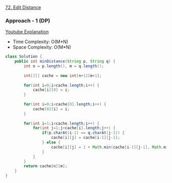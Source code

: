 
[72. Edit Distance](https://leetcode.com/problems/edit-distance/)

### Approach - 1 (DP)

[Youtube Explanation](https://www.youtube.com/watch?v=We3YDTzNXEk)

- Time Complexity: O(M*N)
- Space Complexity: O(M*N)

```java
class Solution {
    public int minDistance(String p, String q) {
        int n = p.length(), m = q.length();
        
        int[][] cache = new int[n+1][m+1];
        
        for(int i=0;i<cache.length;i++) {
            cache[i][0] = i;
        }
        
        for(int i=0;i<cache[0].length;i++) {
            cache[0][i] = i;
        }
        
        for(int i=1;i<cache.length;i++) {
            for(int j=1;j<cache[i].length;j++) {
                if(p.charAt(i-1) == q.charAt(j-1)) {
                    cache[i][j] = cache[i-1][j-1];
                } else {
                    cache[i][j] = 1 + Math.min(cache[i-1][j-1], Math.min(cache[i][j-1], cache[i-1][j]));
                }
            }
        }
        return cache[n][m];
    }
}
```